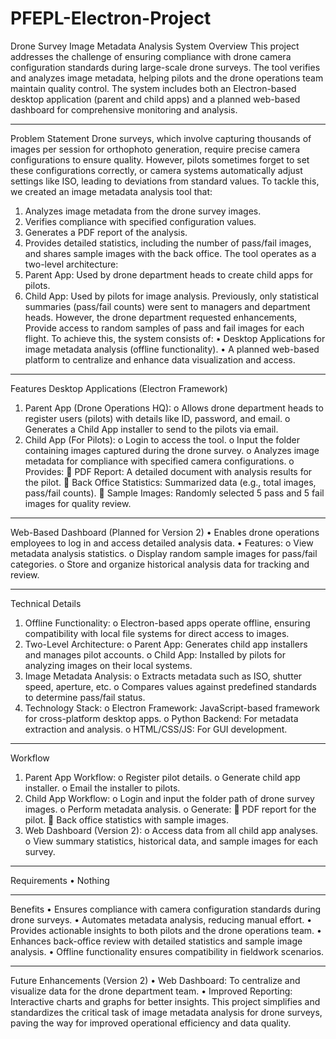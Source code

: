 # PFEPL-Electron-Project


Drone Survey Image Metadata Analysis System
Overview
This project addresses the challenge of ensuring compliance with drone camera configuration standards during large-scale drone surveys. The tool verifies and analyzes image metadata, helping pilots and the drone operations team maintain quality control. The system includes both an Electron-based desktop application (parent and child apps) and a planned web-based dashboard for comprehensive monitoring and analysis.
________________________________________
Problem Statement
Drone surveys, which involve capturing thousands of images per session for orthophoto generation, require precise camera configurations to ensure quality. However, pilots sometimes forget to set these configurations correctly, or camera systems automatically adjust settings like ISO, leading to deviations from standard values.
To tackle this, we created an image metadata analysis tool that:
1.	Analyzes image metadata from the drone survey images.
2.	Verifies compliance with specified configuration values.
3.	Generates a PDF report of the analysis.
4.	Provides detailed statistics, including the number of pass/fail images, and shares sample images with the back office.
The tool operates as a two-level architecture:
1.	Parent App: Used by drone department heads to create child apps for pilots.
2.	Child App: Used by pilots for image analysis.
Previously, only statistical summaries (pass/fail counts) were sent to managers and department heads. However, the drone department requested enhancements, Provide access to random samples of pass and fail images for each flight.
To achieve this, the system consists of:
•	Desktop Applications for image metadata analysis (offline functionality).
•	A planned web-based platform to centralize and enhance data visualization and access.
________________________________________
Features
Desktop Applications (Electron Framework)
1.	Parent App (Drone Operations HQ):
o	Allows drone department heads to register users (pilots) with details like ID, password, and email.
o	Generates a Child App installer to send to the pilots via email.
2.	Child App (For Pilots):
o	Login to access the tool.
o	Input the folder containing images captured during the drone survey.
o	Analyzes image metadata for compliance with specified camera configurations.
o	Provides:
	PDF Report: A detailed document with analysis results for the pilot.
	Back Office Statistics: Summarized data (e.g., total images, pass/fail counts).
	Sample Images: Randomly selected 5 pass and 5 fail images for quality review.
________________________________________
Web-Based Dashboard (Planned for Version 2)
•	Enables drone operations employees to log in and access detailed analysis data.
•	Features:
o	View metadata analysis statistics.
o	Display random sample images for pass/fail categories.
o	Store and organize historical analysis data for tracking and review.
________________________________________
Technical Details
1.	Offline Functionality:
o	Electron-based apps operate offline, ensuring compatibility with local file systems for direct access to images.
2.	Two-Level Architecture:
o	Parent App: Generates child app installers and manages pilot accounts.
o	Child App: Installed by pilots for analyzing images on their local systems.
3.	Image Metadata Analysis:
o	Extracts metadata such as ISO, shutter speed, aperture, etc.
o	Compares values against predefined standards to determine pass/fail status.
4.	Technology Stack:
o	Electron Framework: JavaScript-based framework for cross-platform desktop apps.
o	Python Backend: For metadata extraction and analysis.
o	HTML/CSS/JS: For GUI development.
________________________________________
Workflow
1.	Parent App Workflow:
o	Register pilot details.
o	Generate child app installer.
o	Email the installer to pilots.
2.	Child App Workflow:
o	Login and input the folder path of drone survey images.
o	Perform metadata analysis.
o	Generate:
	PDF report for the pilot.
	Back office statistics with sample images.
3.	Web Dashboard (Version 2):
o	Access data from all child app analyses.
o	View summary statistics, historical data, and sample images for each survey.
________________________________________
Requirements
•	Nothing
________________________________________
Benefits
•	Ensures compliance with camera configuration standards during drone surveys.
•	Automates metadata analysis, reducing manual effort.
•	Provides actionable insights to both pilots and the drone operations team.
•	Enhances back-office review with detailed statistics and sample image analysis.
•	Offline functionality ensures compatibility in fieldwork scenarios.
________________________________________
Future Enhancements (Version 2)
•	Web Dashboard: To centralize and visualize data for the drone department team.
•	Improved Reporting: Interactive charts and graphs for better insights.
This project simplifies and standardizes the critical task of image metadata analysis for drone surveys, paving the way for improved operational efficiency and data quality.

